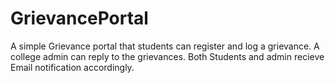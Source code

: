 # GrievancePortal

A simple Grievance portal that students can register and log a grievance.
A college admin can reply to the grievances.
Both Students and admin recieve Email notification accordingly.
